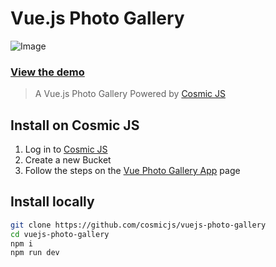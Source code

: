 # Vue.js Photo Gallery
![Image](https://cosmic-s3.imgix.net/c4747e70-785d-11e7-998b-6dbc6e078b76.jpg?w=1000)
### [View the demo](https://cosmicjs.com/apps/vuejs-photo-gallery)
> A Vue.js Photo Gallery Powered by [Cosmic JS](https://cosmicjs.com)

## Install on Cosmic JS
1. Log in to [Cosmic JS](https://cosmicjs.com/login)
2. Create a new Bucket
3. Follow the steps on the [Vue Photo Gallery App](https://cosmicjs.com/apps/vuejs-photo-gallery) page


## Install locally
``` bash
git clone https://github.com/cosmicjs/vuejs-photo-gallery
cd vuejs-photo-gallery
npm i
npm run dev
```
